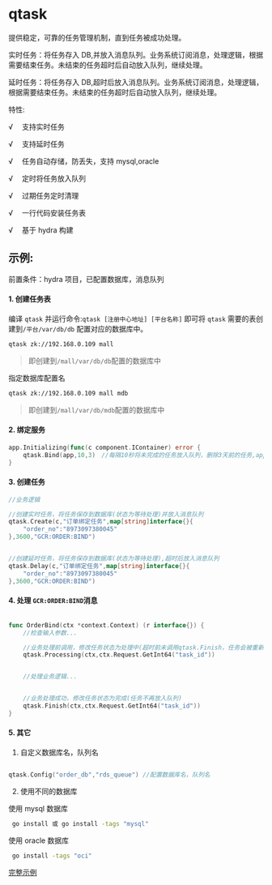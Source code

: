 # qtask

提供稳定，可靠的任务管理机制，直到任务被成功处理。

实时任务：将任务存入 DB,并放入消息队列。业务系统订阅消息，处理逻辑，根据需要结束任务。未结束的任务超时后自动放入队列，继续处理。

延时任务：将任务存入 DB,超时后放入消息队列。业务系统订阅消息，处理逻辑，根据需要结束任务。未结束的任务超时后自动放入队列，继续处理。

特性:

√ 　支持实时任务

√ 　支持延时任务

√ 　任务自动存储，防丢失，支持 mysql,oracle

√ 　定时将任务放入队列

√ 　过期任务定时清理

√ 　一行代码安装任务表

√ 　基于 hydra 构建

## 示例:

前置条件：hydra 项目，已配置数据库，消息队列

#### 1. 创建任务表

编译 `qtask` 并运行命令:`qtask [注册中心地址] [平台名称]` 即可将 `qtask` 需要的表创建到`/平台/var/db/db` 配置对应的数据库中。

```sh
qtask zk://192.168.0.109 mall

```

> 即创建到`/mall/var/db/db`配置的数据库中

指定数据库配置名

```sh
qtask zk://192.168.0.109 mall mdb

```

> 即创建到`/mall/var/db/mdb`配置的数据库中

#### 2. 绑定服务

```go
app.Initializing(func(c component.IContainer) error {
    qtask.Bind(app,10,3)　//每隔10秒将未完成的任务放入队列，删除3天前的任务,app:*hydra.MicroApp
}


```

#### 3. 创建任务

```go
//业务逻辑

//创建实时任务，将任务保存到数据库(状态为等待处理)并放入消息队列
qtask.Create(c,"订单绑定任务",map[string]interface{}{
    "order_no":"8973097380045"
},3600,"GCR:ORDER:BIND")


//创建延时任务，将任务保存到数据库(状态为等待处理),超时后放入消息队列
qtask.Delay(c,"订单绑定任务",map[string]interface{}{
    "order_no":"8973097380045"
},3600,"GCR:ORDER:BIND")
```

#### 4. 处理 `GCR:ORDER:BIND`消息

```go

func OrderBind(ctx *context.Context) (r interface{}) {
    //检查输入参数...

    //业务处理前调用，修改任务状态为处理中(超时前未调用qtask.Finish，任务会被重新放入队列)
    qtask.Processing(ctx,ctx.Request.GetInt64("task_id"))


    //处理业务逻辑...


    //业务处理成功，修改任务状态为完成(任务不再放入队列)
    qtask.Finish(ctx,ctx.Request.GetInt64("task_id"))
}

```

#### 5. 其它

1. 自定义数据库名，队列名

```go

qtask.Config("order_db","rds_queue") //配置数据库名，队列名

```

2. 使用不同的数据库

使用 mysql 数据库

```sh
 go install 或 go install -tags "mysql"

```

使用 oracle 数据库

```sh
 go install -tags "oci"

```

[完整示例](https://github.com/micro-plat/qtask/tree/master/examples/flowserver)
